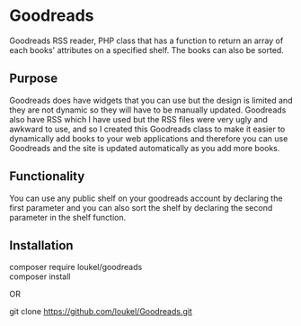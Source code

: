 # Goodreads

Goodreads RSS reader, PHP class that has a function to return an array of each books' attributes on a specified shelf. The books can also be sorted.

## Purpose

Goodreads does have widgets that you can use but the design is limited and they are not dynamic so they will have to be manually updated. Goodreads also have RSS which I have used but the RSS files were very ugly and awkward to use, and so I created this Goodreads class to make it easier to dynamically add books to your web applications and therefore you can use Goodreads and the site is updated automatically as you add more books.

## Functionality

You can use any public shelf on your goodreads account by declaring the first parameter and you can also sort the shelf by declaring the second parameter in the shelf function.

## Installation

composer require loukel/goodreads </br>
composer install

OR

git clone https://github.com/loukel/Goodreads.git
